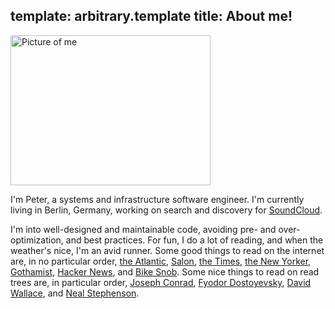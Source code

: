 template: arbitrary.template
title: About me!
---

<a href="http://www.flickr.com/photos/peterbourgon/4108333661/" title="Untitled by peterbourgon, on Flickr">
<img src="http://farm3.staticflickr.com/2614/4108333661_7c1fae058c_n.jpg" width="320" height="240" alt="Picture of me" />
</a>

I'm Peter, a systems and infrastructure software engineer. I'm currently living
in Berlin, Germany, working on search and discovery for
[SoundCloud](http://soundcloud.com).

I'm into well-designed and maintainable code, avoiding pre- and
over-optimization, and best practices.
For fun, I do a lot of reading, and when the weather's nice, I'm an avid
runner. Some good things to read on the internet are, in no particular order,
 [the Atlantic](http://www.theatlantic.com),
 [Salon](http://www.salon.com),
 [the Times](http://www.nytimes.com),
 [the New Yorker](http://www.newyorker.com),
 [Gothamist](http://gothamist.com),
 [Hacker News](http://news.ycombinator.com),
 and [Bike Snob](http://bikesnobnyc.blogspot.com).
Some nice things to read on read trees are, in particular order,
 [Joseph Conrad](http://www.gutenberg.org/browse/authors/c#a125),
 [Fyodor Dostoyevsky](http://www.gutenberg.org/browse/authors/d#a314),
 [David Wallace](http://en.wikipedia.org/wiki/David_Foster_Wallace),
 and [Neal Stephenson](http://www.nealstephenson.com).
